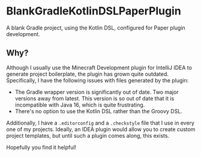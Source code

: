 # BlankGradleKotlinDSLPaperPlugin
A blank Gradle project, using the Kotlin DSL, configured for Paper plugin
development.

## Why?
Although I usually use the Minecraft Development plugin for IntelliJ IDEA to
generate project boilerplate, the plugin has grown quite outdated. Specifically,
I have the following issues with files generated by the plugin:

- The Gradle wrapper version is significantly out of date. Two major versions
  away from latest. This version is so out of date that it is incompatible with
  Java 16, which is quite frustrating.
- There's no option to use the Kotlin DSL rather than the Groovy DSL.

Additionally, I have a `.editorconfig` and a `.checkstyle` file that I use in
every one of my projects. Ideally, an IDEA plugin would allow you to create
custom project templates, but until such a plugin comes along, this exists.

Hopefully you find it helpful!
